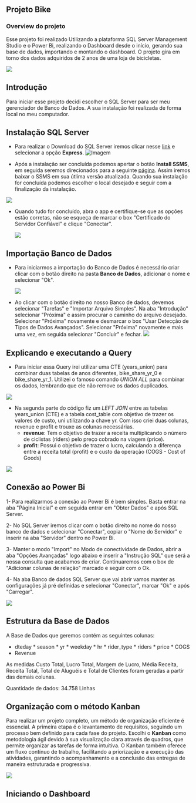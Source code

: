 ## Projeto Bike
### Overview do projeto


Esse projeto foi realizado Utilizando a plataforma SQL Server Management Studio e o Power Bi, realizando o Dashboard desde o início, gerando sua base de dados, importando e montando o dashboard. 
O projeto gira em torno dos dados adquiridos de 2 anos de uma loja de bicicletas. 




![](https://i.postimg.cc/90wRy3hz/Bike-dash.jpg)


## Introdução 
Para iniciar esse projeto decidi escolher o SQL Server para ser meu gerenciador de Banco de Dados. A sua instalação foi realizada de forma local no meu computador. 

## Instalação SQL Server 

* Para realizar o Download do SQL Server iremos clicar nesse [link](https://www.microsoft.com/pt-br/sql-server/sql-server-downloads) e selecionar a opção **Express**. 
![Imagem](https://i.postimg.cc/kgxgP9cJ/Download-SQL-Server-EXPRESS.jpg)

* Após a instalação ser concluída podemos apertar o botão **Install SSMS**, em seguida seremos direcionados para a seguinte [página](https://learn.microsoft.com/pt-br/sql/ssms/download-sql-server-management-studio-ssms?view=sql-server-ver16&redirectedfrom=MSDN). Assim iremos baixar o SSMS em sua útlima versão atualizada. Quando sua instalação for concluída podemos escolher o local desejado e seguir com a finalização da instalação.

![](https://i.postimg.cc/T2N87Pz8/SQL-Server-Instalado.jpg)

 * Quando tudo for concluído, abra o app e certifique-se que as opções estão corretas, não se esqueça de marcar o box "Certificado do Servidor Confiável" e clique "Conectar". 
   
   ![](https://i.postimg.cc/Gt83qgxV/Servidor-confi-vel.jpg)

## Importação Banco de Dados

* Para iniciarmos a importação do Banco de Dados é necessário criar clicar com o botão direito na pasta **Banco de Dados**, adicionar o nome e selecionar "Ok".
  
  ![](https://i.postimg.cc/L8K4VM0M/Bike-data.jpg)
* Ao clicar com o botão direito no nosso Banco de dados, devemos selecionar "Tarefas" e "Importar Arquivo Simples". Na aba "Introdução" selecionar "Próxima" e assim procurar o caminho do arquivo desejado. Selecionar "Próxima" novamente e desmarcar o box "Usar Detecção de Tipos de Dados Avançados". Selecionar "Próxima" novamente e mais uma vez, em seguida selecionar "Concluir" e fechar. 
  ![](https://i.postimg.cc/RCGcN2Sm/Visualizar-dados.jpg)

## Explicando e executando a Query 

* Para iniciar essa Query irei utilizar uma CTE (years_union) para combinar duas tabelas de anos diferentes, bike_share_yr_0 e bike_share_yr_1. Utilizei o famoso comando *UNION ALL* para combinar os dados, lembrando que ele não remove os dados duplicados. 


![](https://i.postimg.cc/GhtH3VYv/With-cte.jpg)


* Na segunda parte do código fiz um *LEFT JOIN* entre as tabelas years_union (CTE) e a tabela cost_table com objetivo de trazer os valores de custo, uni utilizando a chave yr.  Com isso criei duas colunas, revenue e profit e trouxe as colunas necessárias.
   * **revenue**: Tem o objetivo de trazer a receita multiplicando o número de ciclistas (riders) pelo preço cobrado na viagem (price).
   * **profit**: Possui o objetivo de trazer o lucro, calculando a diferença entre a receita total (profit) e o custo da operação (COGS - Cost of Goods)

     
 ![](https://i.postimg.cc/Ss3BQGBF/select.jpg)    


  ## Conexão ao Power Bi

  1- Para realizarmos a conexão ao Power Bi é bem simples. Basta entrar na aba "Página Inicial" e em seguida entrar em "Obter Dados" e após SQL Server. 
  
  2- No SQL Server iremos clicar com o botão direito no nome do nosso banco de dados e selecionar "Conectar", copiar o "Nome do Servidor" e inserir na aba "Servidor" dentro no Power Bi. 
  
  3- Manter o modo "Import" no Modo de conectividade de Dados, abrir a aba "Opções Avançadas" logo abaixo e inserir a "Instrução SQL" que será a nossa consulta que acabamos de criar. Continuaremos com o box de "Adicionar colunas de relação" marcado e seguir com o Ok.
  
  4- Na aba Banco de dados SQL Server que vai abrir vamos manter as configurações já pré definidas e selecionar "Conectar", marcar "Ok" e após "Carregar". 
  
  ![](https://i.postimg.cc/QCRBfmCk/Conect-Server.jpg)

  ## Estrutura da Base de Dados

A Base de Dados que geremos contém as seguintes colunas:

   * dteday
	* season
	* yr
	* weekday
	* hr
	* rider_type
	* riders
	* price
	* COGS
   * Revenue
     
As medidas Custo Total, Lucro Total, Margem de Lucro, Média Receita, Receita Total, Total de Aluguéis e Total de Clientes foram geradas a partir das demais colunas.

Quantidade de dados: 34.758 Linhas


  ## Organização com o método Kanban
  
Para realizar um projeto completo, um método de organização eficiente é essencial. A primeira etapa é o levantamento de requisitos, seguindo um processo bem definido para cada fase do projeto. Escolhi o **Kanban** como metodologia ágil devido à sua visualização clara através de quadros, que permite organizar as tarefas de forma intuitiva. O Kanban também oferece um fluxo contínuo de trabalho, facilitando a priorização e a execução das atividades, garantindo o acompanhamento e a conclusão das entregas de maneira estruturada e progressiva.

  ![](https://i.postimg.cc/ZKNfDZrh/Kanban.jpg)

  
  ## Iniciando o Dashboard
